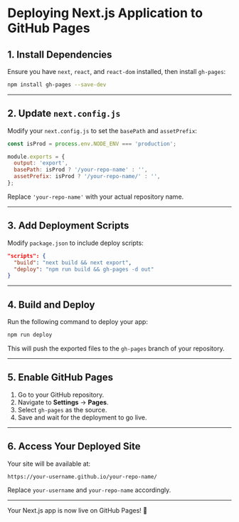 # Deploying Next.js Application to GitHub Pages

## **1. Install Dependencies**

Ensure you have `next`, `react`, and `react-dom` installed, then install `gh-pages`:

```sh
npm install gh-pages --save-dev
```

---

## **2. Update `next.config.js`**

Modify your `next.config.js` to set the `basePath` and `assetPrefix`:

```js
const isProd = process.env.NODE_ENV === 'production';

module.exports = {
  output: 'export',
  basePath: isProd ? '/your-repo-name' : '',
  assetPrefix: isProd ? '/your-repo-name/' : '',
};
```

Replace `'your-repo-name'` with your actual repository name.

---

## **3. Add Deployment Scripts**

Modify `package.json` to include deploy scripts:

```json
"scripts": {
  "build": "next build && next export",
  "deploy": "npm run build && gh-pages -d out"
}
```

---

## **4. Build and Deploy**

Run the following command to deploy your app:

```sh
npm run deploy
```

This will push the exported files to the `gh-pages` branch of your repository.

---

## **5. Enable GitHub Pages**

1. Go to your GitHub repository.
2. Navigate to **Settings** → **Pages**.
3. Select `gh-pages` as the source.
4. Save and wait for the deployment to go live.

---

## **6. Access Your Deployed Site**

Your site will be available at:

```
https://your-username.github.io/your-repo-name/
```

Replace `your-username` and `your-repo-name` accordingly.

---

Your Next.js app is now live on GitHub Pages! 🚀
